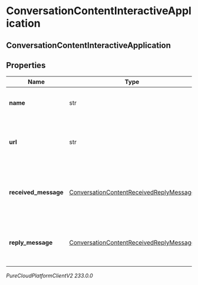 # ConversationContentInteractiveApplication

## ConversationContentInteractiveApplication

## Properties

|Name | Type | Description | Notes|
|------------ | ------------- | ------------- | -------------|
| **name** | str | The name of the message app. | [optional] |
| **url** | str | Contains the data that is sent to the message app. | [optional] |
| **received_message** | [ConversationContentReceivedReplyMessage](ConversationContentReceivedReplyMessage) | The message displayed in the received message bubble. | [optional] |
| **reply_message** | [ConversationContentReceivedReplyMessage](ConversationContentReceivedReplyMessage) | The message displayed in the reply message bubble. | [optional] |



_PureCloudPlatformClientV2 233.0.0_
